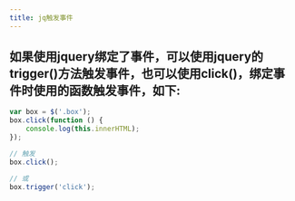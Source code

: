 ```yaml
---
title: jq触发事件
---
```


## 如果使用jquery绑定了事件，可以使用jquery的trigger()方法触发事件，也可以使用click()，绑定事件时使用的函数触发事件，如下:
```javascript
var box = $('.box');
box.click(function () {
	console.log(this.innerHTML);
});

// 触发
box.click();

// 或
box.trigger('click');
```
